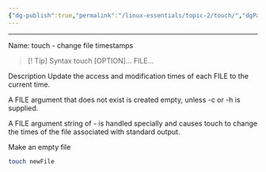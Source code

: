 ```yaml
---
{"dg-publish":true,"permalink":"/linux-essentials/topic-2/touch/","dgPassFrontmatter":true}
---
```


---
Name: touch - change file timestamps

> [! Tip] Syntax
	touch [OPTION]... FILE...

Description
Update the access and modification times of each FILE to the current time.

A FILE argument that does not exist is created empty, unless -c or -h is supplied.

A FILE argument string of - is handled specially and causes touch to change the times of the file associated with standard output.


Make an empty file
```bash
touch newFile
```